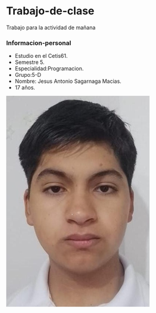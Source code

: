 # Trabajo-de-clase
Trabajo para la actividad de mañana

### Informacion-personal
- Estudio en el Cetis61.
- Semestre 5.
- Especialidad:Programacion.
- Grupo:5-D
- Nombre: Jesus Antonio Sagarnaga Macias.
- 17 años.

![Alumno](imagenes/df285d72-60dc-43e9-8e20-861ea8c88f2d.jpg)
